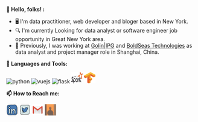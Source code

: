 **👋  Hello, folks! :**

* 🖥  I'm data practitioner, web developer and bloger based in New York.
* 🔍  I'm currently Looking for data analyst or software engineer job opportunity in Great New York area. 
* 💼  Previously, I was working at <a href="https://www.interpublic.com/our-companies/golin/" target="_blank">Golin|IPG</a> and <a href="https://www.boldseas.com/" target="_blank">BoldSeas Technologies</a> as data analyst and project manager role in Shanghai, China. 

**🌈  Languages and Tools:**

<p align="left">

<img src="https://devicons.github.io/devicon/devicon.git/icons/python/python-original.svg" alt="python" width="30" height="30"/>

<img src="https://devicons.github.io/devicon/devicon.git/icons/linux/linux-original.svg" alt="vuejs" width="30" height="30"/>

<img src="https://www.vectorlogo.zone/logos/pocoo_flask/pocoo_flask-icon.svg" alt="flask" width="30" height="30"/>

<img src="https://raw.githubusercontent.com/x13-caesar/x13-caesar/main/assets/ApacheSpark.svg" alt="apachespark" width="30" height="30"/>

<img src="https://raw.githubusercontent.com/x13-caesar/x13-caesar/main/assets/TensorFlow.svg" alt="tensorflow" width="30" height="30"/>

</p>

**📫  How to Reach me:**

<p align="left">
<a href="https://linkedin.com/in/qiangwenxu" target="blank"><img align="center" src="https://raw.githubusercontent.com/x13-caesar/x13-caesar/main/assets/linkedin.svg" alt="dongweiming" height="30" width="30" /></a>
<a href="https://twitter.com/hsu_caesar" target="blank"><img align="center" src="https://raw.githubusercontent.com/x13-caesar/x13-caesar/main/assets/twitter.svg" alt="dongweiming" height="30" width="30" /></a>
<a href="mailto:xuqiangwen1994@gmail.com" target="blank"><img align="center" src="https://raw.githubusercontent.com/x13-caesar/x13-caesar/main/assets/gmail.svg" alt="Gmail" height="30" width="30" /></a>
<a href="https://jingtaixiongmeng.com/" target="blank"><img align="center" src="https://raw.githubusercontent.com/x13-caesar/x13-caesar/main/assets/jingtaixiongmeng.svg" alt="Blog" height="30" width="30" /></a>

</p>
